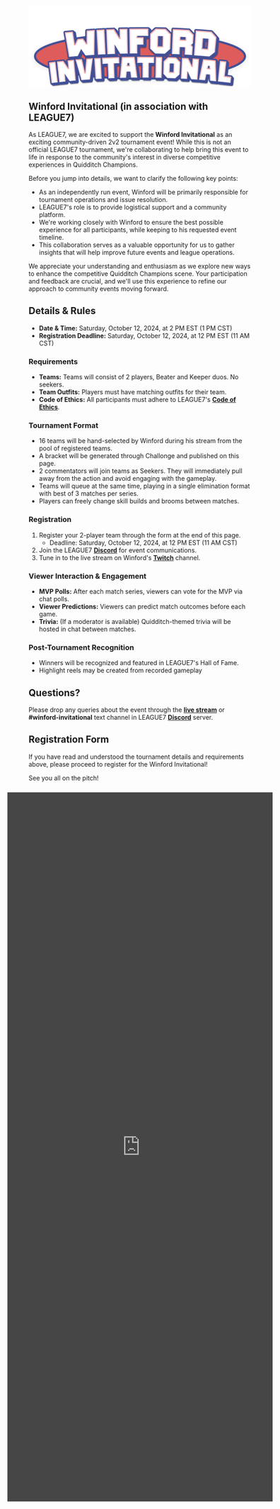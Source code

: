 ![Winford Invitational](../images/events/Winford_Invitational.png)
## Winford Invitational (in association with LEAGUE7)

As LEAGUE7, we are excited to support the **Winford Invitational** as an exciting community-driven 2v2 tournament event! While this is not an official LEAGUE7 tournament, we're collaborating to help bring this event to life in response to the community's interest in diverse competitive experiences in Quidditch Champions. 

Before you jump into details, we want to clarify the following key points:
- As an independently run event, Winford will be primarily responsible for tournament operations and issue resolution.
- LEAGUE7's role is to provide logistical support and a community platform.
- We're working closely with Winford to ensure the best possible experience for all participants, while keeping to his requested event timeline.
- This collaboration serves as a valuable opportunity for us to gather insights that will help improve future events and league operations.

We appreciate your understanding and enthusiasm as we explore new ways to enhance the competitive Quidditch Champions scene. Your participation and feedback are crucial, and we'll use this experience to refine our approach to community events moving forward.


## Details & Rules
- **Date & Time:** Saturday, October 12, 2024, at 2 PM EST (1 PM CST)
- **Registration Deadline:** Saturday, October 12, 2024, at 12 PM EST (11 AM CST)

### Requirements
- **Teams:** Teams will consist of 2 players, Beater and Keeper duos. No seekers.
- **Team Outfits:** Players must have matching outfits for their team.
- **Code of Ethics:** All participants must adhere to LEAGUE7's [**Code of Ethics**](/codeofethics).

### Tournament Format
- 16 teams will be hand-selected by Winford during his stream from the pool of registered teams.
- A bracket will be generated through Challonge and published on this page.
- 2 commentators will join teams as Seekers. They will immediately pull away from the action and avoid engaging with the gameplay.
- Teams will queue at the same time, playing in a single elimination format with best of 3 matches per series.
- Players can freely change skill builds and brooms between matches.

### Registration
1. Register your 2-player team through the form at the end of this page.
   - Deadline: Saturday, October 12, 2024, at 12 PM EST (11 AM CST)
2. Join the LEAGUE7 <span style="color:#f2c02f">[**Discord**](https://discord.gg/Ph8GUq3veh)</span> for event communications.
3. Tune in to the live stream on Winford's <span style="color:#ab7efc">[**Twitch**](https://www.twitch.tv/winford)</span> channel.


### Viewer Interaction & Engagement
- **MVP Polls:** After each match series, viewers can vote for the MVP via chat polls.
- **Viewer Predictions:** Viewers can predict match outcomes before each game.
- **Trivia:** (If a moderator is available) Quidditch-themed trivia will be hosted in chat between matches.

### Post-Tournament Recognition
- Winners will be recognized and featured in LEAGUE7's Hall of Fame.
- Highlight reels may be created from recorded gameplay

## Questions?
Please drop any queries about the event through the <span style="color:#ab7efc">[**live stream**](https://www.twitch.tv/winford)</span> or **#winford-invitational** text channel in LEAGUE7 <span style="color:#f2c02f">[**Discord**](https://discord.gg/Ph8GUq3veh)</span> server.

## Registration Form
If you have read and understood the tournament details and requirements above, please proceed to register for the Winford Invitational!

See you all on the pitch!
<div style="padding: 10px; border-radius: 0px; display: flex; justify-content: center; align-items: center;">
<div style="filter: invert(1);">
  <div style="filter: saturate(100%) brightness(85%) contrast(0.95)">
    <iframe src="https://docs.google.com/forms/d/e/1FAIpQLSdqpjspwzbn4Qc2SqflCiaubIzLD_AUHQNILVzOxVK5WEifbA/viewform?embedded=true" width="600" height="1600" frameborder="0" marginheight="0" marginwidth="0">Loading…</iframe>
 </div>
</div>
</div>
